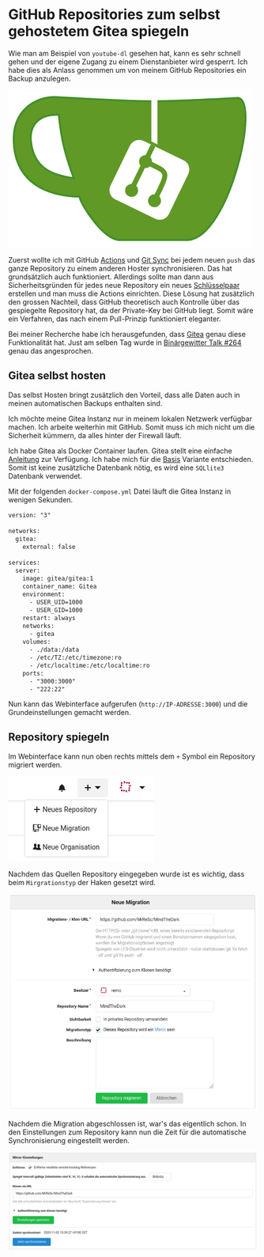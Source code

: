 # GitHub Repositories zum selbst gehostetem Gitea spiegeln
Wie man am Beispiel von `youtube-dl` gesehen hat, kann es sehr schnell gehen und der eigene Zugang zu einem Dienstanbieter wird gesperrt. Ich habe dies als Anlass genommen um von meinem GitHub Repositories ein Backup anzulegen.

![](Gitea.png)

Zuerst wollte ich mit GitHub [Actions](https://github.com/features/actions) und [Git Sync](https://github.com/wei/git-sync) bei jedem neuen `push` das ganze Repository zu einem anderen Hoster synchronisieren. Das hat grundsätzlich auch funktioniert. Allerdings sollte man dann aus Sicherheitsgründen für jedes neue Repository ein neues [Schlüsselpaar](https://de.wikipedia.org/wiki/Asymmetrisches_Kryptosystem) erstellen und man muss die Actions einrichten. Diese Lösung hat zusätzlich den grossen Nachteil, dass GitHub theoretisch auch Kontrolle über das gespiegelte Repository hat, da der Private-Key bei GitHub liegt. Somit wäre ein Verfahren, das nach einem Pull-Prinzip funktioniert eleganter.

Bei meiner Recherche habe ich herausgefunden, dass [Gitea](https://gitea.io/en-us/) genau diese Funktionalität hat. Just am selben Tag wurde in [Binärgewitter Talk #264](https://blog.binaergewitter.de/2020/10/29/binaergewitter-talk-number-264-das-python2-von-php/) genau das angesprochen.

## Gitea selbst hosten
Das selbst Hosten bringt zusätzlich den Vorteil, dass alle Daten auch in meinen automatischen Backups enthalten sind.

Ich möchte meine Gitea Instanz nur in meinem lokalen Netzwerk verfügbar machen. Ich arbeite weiterhin mit GitHub. Somit muss ich mich nicht um die Sicherheit kümmern, da alles hinter der Firewall läuft.

Ich habe Gitea als Docker Container laufen. Gitea stellt eine einfache [Anleitung](https://docs.gitea.io/en-us/install-with-docker/) zur Verfügung. Ich habe mich für die [Basis](https://docs.gitea.io/en-us/install-with-docker/#basics) Variante entschieden. Somit ist keine zusätzliche Datenbank nötig, es wird eine `SQLlite3` Datenbank verwendet.

Mit der folgenden `docker-compose.yml` Datei läuft die Gitea Instanz in wenigen Sekunden.

```
version: "3"

networks:
  gitea:
    external: false

services:
  server:
    image: gitea/gitea:1
    container_name: Gitea
    environment:
      - USER_UID=1000
      - USER_GID=1000
    restart: always
    networks:
      - gitea
    volumes:
      - ./data:/data
      - /etc/TZ:/etc/timezone:ro
      - /etc/localtime:/etc/localtime:ro
    ports:
      - "3000:3000"
      - "222:22"
```
Nun kann das Webinterface aufgerufen (`http://IP-ADRESSE:3000`) und die Grundeinstellungen gemacht werden.

## Repository spiegeln
Im Webinterface kann nun oben rechts mittels dem `+` Symbol ein Repository migriert werden.

![](Neue_Migration.png)

Nachdem das Quellen Repository eingegeben wurde ist es wichtig, dass beim `Mirgrationstyp` der Haken gesetzt wird.

![](Migration.png)

Nachdem die Migration abgeschlossen ist, war's das eigentlich schon. In den Einstellungen zum Repository kann nun die Zeit für die automatische Synchronisierung eingestellt werden.

![](Monitoring.png)

